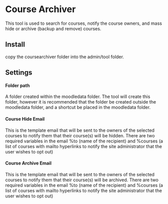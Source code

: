 # Course Archiver
This tool is used to search for courses, notify the course owners, and mass hide or archive (backup and remove) courses.

## Install
copy the coursearchiver folder into the admin/tool folder.

## Settings
#### Folder path
A folder created within the moodledata folder.  The tool will create this folder, however it is recommended that the folder be created outside the moodledata folder, and a shortcut be placed in the moodledata folder.

#### Course Hide Email
This is the template email that will be sent to the owners of the selected courses to notify them that their course(s) will be hidden.  There are two required variables in the email %to (name of the recipient) and %courses (a list of courses with mailto hyperlinks to notify the site administrator that the user wishes to opt out)

#### Course Archive Email
This is the template email that will be sent to the owners of the selected courses to notify them that their course(s) will be archived.  There are two required variables in the email %to (name of the recipient) and %courses (a list of courses with mailto hyperlinks to notify the site administrator that the user wishes to opt out)